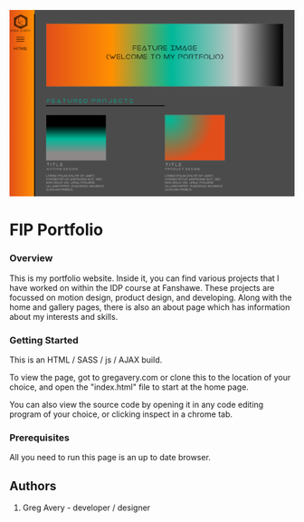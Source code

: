 ![All about My Portfolio](images/portfolioMidterm.png "Portfolio Home Page Mockup")

# FIP Portfolio

### Overview
This is my portfolio website. Inside it, you can find various projects that I have worked on within the IDP course at Fanshawe. These projects are focussed on motion design, product design, and developing. Along with the home and gallery pages, there is also an about page which has information about my interests and skills. 

### Getting Started
This is an HTML / SASS / js / AJAX build.

To view the page, got to gregavery.com or clone this to the location of your choice, and open the "index.html" file to start at the home page.

You can also view the source code by opening it in any code editing program of your choice, or clicking inspect in a chrome tab.

### Prerequisites
All you need to run this page is an up to date browser.

## Authors
1. Greg Avery - developer / designer
